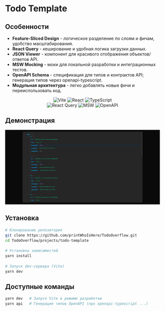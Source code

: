 # Todo Template

## Особенности

- **Feature-Sliced Design** - логическое разделение по слоям и фичам, удобство масштабирования.
- **React Query** - кеширование и удобная логика загрузки данных.
- **JSON Viewer** - компонент для красивого отображения объектов/ответов API.
- **MSW Mocking** - моки для локальной разработки и интеграционных тестов.
- **OpenAPI Schema** - спецификация для типов и контрактов API; генерация типов через openapi-typescript.
- **Модульная архитектура** - легко добавлять новые фичи и переиспользовать код.

<!-- Badges -->
<div align="center">
  <img alt="Vite" src="https://img.shields.io/badge/Vite-646CFF?logo=Vite&logoColor=white&style=for-the-badge" />
  <img alt="React" src="https://img.shields.io/badge/React-61DAFB?logo=react&logoColor=black&style=for-the-badge" />
  <img alt="TypeScript" src="https://img.shields.io/badge/TypeScript-3178C6?logo=typescript&logoColor=white&style=for-the-badge" />
  
  </br>

  <img alt="React Query" src="https://img.shields.io/badge/React_Query-FF4154?logo=reactquery&logoColor=white&style=for-the-badge" />
  <img alt="MSW" src="https://img.shields.io/badge/MSW-FF6A33?logo=mockserviceworker&logoColor=white&style=for-the-badge" />
  <img alt="OpenAPI" src="https://img.shields.io/badge/OpenAPI-6BA539?logo=openapiinitiative&logoColor=white&style=for-the-badge" />
</div>

## Демонстрация

![TodoTemplate Demo](../../assets/images/todo-template-demo.png)

## Установка

```bash
# Клонирование репозитория
git clone https://github.com/printWhoIsHere/TodoOverflow.git
cd TodoOverflow/projects/todo-template

# Установка зависимостей
yarn install

# Запуск dev-сервера (Vite)
yarn dev
```

## Доступные команды

```bash
yarn dev   # Запуск Vite в режиме разработки
yarn api   # Генерация типов OpenAPI (npx openapi-typescript ...)
```
